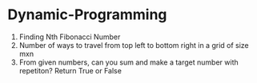 # Dynamic-Programming

1. Finding Nth Fibonacci Number
2. Number of ways to travel from top left to bottom right in a grid of size mxn
3. From given numbers, can you sum and make a target number with repetiton? Return True or False
